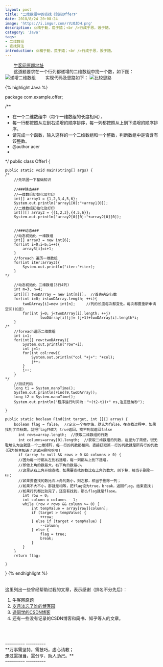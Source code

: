 ```yaml
---
layout: post
title: "二维数组中的查找《剑指Offer》"
date: 2018/8/24 20:08:24 
image: 'https://i.imgur.com/rVzOJDH.png'
description: 业精于勤，荒于嬉；<br />行成于思，毁于随。
category: 'Java'
tags:
- 二维数组
- 查找算法
introduction: 业精于勤，荒于嬉；<br />行成于思，毁于随。
---
```

&emsp;&emsp;[牛客网原题地址](https://www.nowcoder.com/practice/abc3fe2ce8e146608e868a70efebf62e?tpId=13&tqId=11154&tPage=1&rp=1&ru=/ta/coding-interviews&qru=/ta/coding-interviews/question-ranking)
<br />
&emsp;&emsp;这道题要求在一个行列都递增的二维数组中找一个数，如下图：
![递增二维数组](https://i.imgur.com/hqBCZqp.png)
&emsp;&emsp;实现代码及思路如下：
![比较思路](https://i.imgur.com/hDlpBC7.png)

{% highlight Java %}

package com.example.offer;

/**
 * 在一个二维数组中（每个一维数组的长度相同），
 * 每一行都按照从左到右递增的顺序排序，每一列都按照从上到下递增的顺序排序。
 * 请完成一个函数，输入这样的一个二维数组和一个整数，判断数组中是否含有该整数。
 * @author acer
 *
 */
public class Offer1 {
	
	public static void main(String[] args) {
	/*	
		//先巩固一下基础知识
		
		//###静态###
		//一维数组初始化及打印
		int[] array1 = {1,2,3,4,5,6};
		System.out.println("array1[0]:"+array1[0]);
		//二维数组初始化及打印
		int[][] array2 = {{1,2,3},{4,5,6}};
		System.out.println("array2[0][0]:"+array2[0][0]);
		
		
		//###动态###
		//动态初始化 一维数组
		int[] array3 = new int[6];
		for(int i=0;i<6;i++){
			array3[i]=i+1;
		}
		//foreach 遍历一维数组
		for(int iter:array3){
			System.out.println("iter:"+iter);
		}
	*/	
		
		//动态初始化 二维数组(3行4列)
		int m=3, n=4;
		int[][] twoDArray = new int[m][];  //首先确定行数
        for(int i=0; i<twoDArray.length; ++i){
        	twoDArray[i]=new int[n];     //列的长度每次都变化。每次都要重新申请空间(长度)
            for(int j=0; j<twoDArray[i].length; ++j)
            		twoDArray[i][j]= (j+1)+twoDArray[i].length*i;
        }
    /*   
        //foreach遍历二维数组
        int i=1;
        for(int[] row:twoDArray){
        	System.out.println("row"+i);
        	int j=1;
        	for(int col:row){
        		System.out.println("col "+j+": "+col);
        		j++;
        	}
        	i++;
        }
    */  
        //测试代码
        long t1 = System.nanoTime();
        System.out.println(Find(9,twoDArray));
        long t2 = System.nanoTime();
        System.out.println("程序运行时间为："+(t2-t1)+" ns,注意是纳秒");
				
	}
	
	public static boolean Find(int target, int [][] array) {
		boolean flag = false;  //定义一个布尔值，默认为false，在查找过程中，如果找到了目标数，就把flag只改为 true返回，找不到就返回false
          int rows=array.length;  //获取二维数组的行数
          int columns=array[0].length;  //获取二维数组的列数，这里为了简便，很无耻地认为这就是一个二维矩阵，每一行的列数都相同，直接获取第一行的列数就是所有行的列数(因为博主知道了测试用例哈哈哈)
          if (array != null && rows > 0 && columns > 0) {    
          //因为每一行都从左到右递增，每一列都从上到下递增，
          //即做上角的数最大，右下角的数最小。
          //这里从右上角开始查找，如果要查找的数比右上角的数大，则下移，相当于删除一行；
          //如果要查找的数比右上角的数小，则左移，相当于删除一列；
          //如果不大不小，那就是相等，把flag设为true，break，返回flag，结束查找；
          //如果行列都比较完了，还没有找到，那么flag就是flase。   
            int row = 0;                
            int column = columns - 1;    
            while (row < rows && column >= 0) {    
                int tempValue = array[row][column];    
                if (target > tempValue) {    
                    ++row;    
                } else if (target < tempValue) {    
                    --column;    
                } else {    
                    flag = true;    
                    break;   
                }    
            }    
        }
        return flag;    

    }
	
}
{% endhighlight %}
<br />
<br />
<br />
这里列出一些曾经帮助过我的文章，表示感谢（排名不分先后）：
1. [牛客网原题](https://www.nowcoder.com/practice/abc3fe2ce8e146608e868a70efebf62e?tpId=13&tqId=11154&tPage=1&rp=1&ru=/ta/coding-interviews&qru=/ta/coding-interviews/question-ranking)
2. [岁月淡忘了谁的博客园](https://www.cnblogs.com/henuyuxiang/p/6215663.html)
3. [遥同学的CSDN博客](https://blog.csdn.net/qq_15062527/article/details/48845957)
4. 还有一些没有记录的CSDN博客和简书、知乎等人的文章。
<br />
<br />
<br />
----------
----------
<br />
**万事需坚持，需技巧，虚心请教；<br />走过需担当，需分享，助人助己。**
<br />
----------
----------
<br />
<br />
<br />